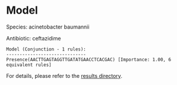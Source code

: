 
# Model

Species: acinetobacter baumannii

Antibiotic: ceftazidime

```
Model (Conjunction - 1 rules):
------------------------------
Presence(AACTTGAGTAGGTTGATATGAACCTCACGAC) [Importance: 1.00, 6 equivalent rules]

```

For details, please refer to the [results directory](../../../../../results/scm_b/acinetobacter+baumannii/ceftazidime/repeat_1/).

